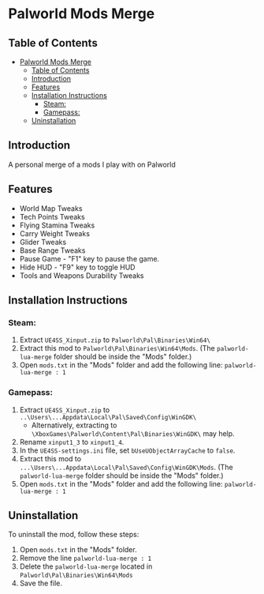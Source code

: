 # Palworld Mods Merge

## Table of Contents
- [Palworld Mods Merge](#palworld-mods-merge)
  - [Table of Contents](#table-of-contents)
  - [Introduction](#introduction)
  - [Features](#features)
  - [Installation Instructions](#installation-instructions)
    - [Steam:](#steam)
    - [Gamepass:](#gamepass)
  - [Uninstallation](#uninstallation)

## Introduction
A personal merge of a mods I play with on Palworld

## Features
  - World Map Tweaks
  - Tech Points Tweaks
  - Flying Stamina Tweaks
  - Carry Weight Tweaks
  - Glider Tweaks
  - Base Range Tweaks
  - Pause Game - "F1" key to pause the game.
  - Hide HUD - "F9" key to toggle HUD
  - Tools and Weapons Durability Tweaks


## Installation Instructions
### Steam:
1. Extract `UE4SS_Xinput.zip` to `Palworld\Pal\Binaries\Win64\`
2. Extract this mod to `Palworld\Pal\Binaries\Win64\Mods`. (The `palworld-lua-merge` folder should be inside the "Mods" folder.)
3. Open `mods.txt` in the "Mods" folder and add the following line: `palworld-lua-merge : 1`

### Gamepass:
1. Extract `UE4SS_Xinput.zip` to `..\Users\...Appdata\Local\Pal\Saved\Config\WinGDK\`
   - Alternatively, extracting to `\XboxGames\Palworld\Content\Pal\Binaries\WinGDK\` may help.
2. Rename `xinput1_3` to `xinput1_4`.
3. In the `UE4SS-settings.ini` file, set `bUseUObjectArrayCache` to `false`.
4. Extract this mod to `...\Users\...Appdata\Local\Pal\Saved\Config\WinGDK\Mods`. (The `palworld-lua-merge` folder should be inside the "Mods" folder.)
5. Open `mods.txt` in the "Mods" folder and add the following line: `palworld-lua-merge : 1`

## Uninstallation
To uninstall the mod, follow these steps:
1. Open `mods.txt` in the "Mods" folder.
2. Remove the line `palworld-lua-merge : 1`
3. Delete the `palworld-lua-merge` located in `Palworld\Pal\Binaries\Win64\Mods`
4. Save the file.
